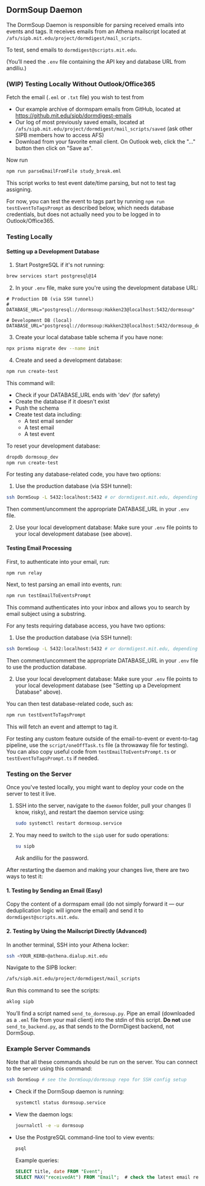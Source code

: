 ## DormSoup Daemon

The DormSoup Daemon is responsible for parsing received emails into events and tags. It receives emails from an Athena mailscript located at `/afs/sipb.mit.edu/project/dormdigest/mail_scripts`.

To test, send emails to `dormdigest@scripts.mit.edu`.

(You’ll need the `.env` file containing the API key and database URL from andiliu.)

### (WIP) Testing Locally Without Outlook/Office365

Fetch the email (`.eml` or `.txt` file) you wish to test from

- Our example archive of dormspam emails from GitHub, located at <https://github.mit.edu/sipb/dormdigest-emails>
- Our log of most previously saved emails, located at `/afs/sipb.mit.edu/project/dormdigest/mail_scripts/saved` (ask other SIPB members how to access AFS)
- Download from your favorite email client. On Outlook web, click the "..." button then click on "Save as".

Now run

```bash
npm run parseEmailFromFile study_break.eml
```

This script works to test event date/time parsing, but not to test tag assigning.

For now, you can test the event to tags part by running `npm run testEventToTagsPrompt` as described below,
which needs database credentials, but does not actually need you to be logged in to Outlook/Office365.

### Testing Locally

#### Setting up a Development Database

1. Start PostgreSQL if it's not running:

```bash
brew services start postgresql@14
```

2. In your `.env` file, make sure you're using the development database URL:

```env
# Production DB (via SSH tunnel)
# DATABASE_URL="postgresql://dormsoup:Hakken23@localhost:5432/dormsoup"

# Development DB (local)
DATABASE_URL="postgresql://dormsoup:Hakken23@localhost:5432/dormsoup_dev"
```

3. Create your local database table schema if you have none:

```bash
npx prisma migrate dev --name init
```

4. Create and seed a development database:

```bash
npm run create-test
```

This command will:

- Check if your DATABASE_URL ends with 'dev' (for safety)
- Create the database if it doesn't exist
- Push the schema
- Create test data including:
  - A test email sender
  - A test email
  - A test event

To reset your development database:

```bash
dropdb dormsoup_dev
npm run create-test
```

For testing any database-related code, you have two options:

1. Use the production database (via SSH tunnel):

```bash
ssh DormSoup -L 5432:localhost:5432 # or dormdigest.mit.edu, depending on your SSH config
```

Then comment/uncomment the appropriate DATABASE_URL in your `.env` file.

2. Use your local development database:
   Make sure your `.env` file points to your local development database (see above).

#### Testing Email Processing

First, to authenticate into your email, run:

```bash
npm run relay
```

Next, to test parsing an email into events, run:

```bash
npm run testEmailToEventsPrompt
```

This command authenticates into your inbox and allows you to search by email subject using a substring.

For any tests requiring database access, you have two options:

1. Use the production database (via SSH tunnel):

```bash
ssh DormSoup -L 5432:localhost:5432 # or dormdigest.mit.edu, depending on your SSH config
```

Then comment/uncomment the appropriate DATABASE_URL in your `.env` file to use the production database.

2. Use your local development database:
   Make sure your `.env` file points to your local development database (see "Setting up a Development Database" above).

You can then test database-related code, such as:

```bash
npm run testEventToTagsPrompt
```

This will fetch an event and attempt to tag it.

For testing any custom feature outside of the email-to-event or event-to-tag pipeline, use the `script/oneOffTask.ts` file (a throwaway file for testing). You can also copy useful code from `testEmailToEventsPrompt.ts` or `testEventToTagsPrompt.ts` if needed.

### Testing on the Server

Once you've tested locally, you might want to deploy your code on the server to test it live.

1. SSH into the server, navigate to the `daemon` folder, pull your changes (I know, risky), and restart the daemon service using:

   ```bash
   sudo systemctl restart dormsoup.service
   ```

2. You may need to switch to the `sipb` user for sudo operations:
   ```bash
   su sipb
   ```
   Ask andiliu for the password.

After restarting the daemon and making your changes live, there are two ways to test it:

#### 1. Testing by Sending an Email (Easy)

Copy the content of a dormspam email (do not simply forward it — our deduplication logic will ignore the email) and send it to `dormdigest@scripts.mit.edu`.

#### 2. Testing by Using the Mailscript Directly (Advanced)

In another terminal, SSH into your Athena locker:

```bash
ssh <YOUR_KERB>@athena.dialup.mit.edu
```

Navigate to the SIPB locker:

```bash
/afs/sipb.mit.edu/project/dormdigest/mail_scripts
```

Run this command to see the scripts:

```bash
aklog sipb
```

You’ll find a script named `send_to_dormsoup.py`. Pipe an email (downloaded as a `.eml` file from your mail client) into the stdin of this script. **Do not** use `send_to_backend.py`, as that sends to the DormDigest backend, not DormSoup.

### Example Server Commands

Note that all these commands should be run on the server. You can connect to the server using this command:

```bash
ssh DormSoup # see the DormSoup/dormsoup repo for SSH config setup
```

- Check if the DormSoup daemon is running:

  ```bash
  systemctl status dormsoup.service
  ```

- View the daemon logs:

  ```bash
  journalctl -e -u dormsoup
  ```

- Use the PostgreSQL command-line tool to view events:

  ```bash
  psql
  ```

  Example queries:

  ```sql
  SELECT title, date FROM "Event";
  SELECT MAX("receivedAt") FROM "Email";  # check the latest email received, useful for debugging if the daemon is down
  ```
